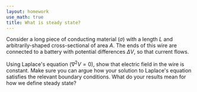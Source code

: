 ```yaml
---
layout: homework
use_math: true
title: What is steady state?
---
```


Consider a long piece of conducting material ($\sigma$) with a length $L$ and arbitrarily-shaped cross-sectional of area $A$. The ends of this wire are connected to a battery with potential differences $\Delta V$, so that current flows.

Using Laplace's equation ($\nabla^2 V = 0$), show that electric field in the wire is constant. Make sure you can argue how your solution to Laplace's equation satisfies the relevant boundary conditions. What do your results mean for how we define steady state?
